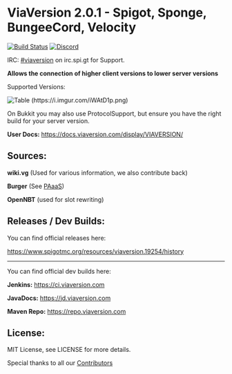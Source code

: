 # ViaVersion 2.0.1 - Spigot, Sponge, BungeeCord, Velocity
[![Build Status](https://travis-ci.com/ViaVersion/ViaVersion.svg?branch=master)](https://travis-ci.com/ViaVersion/ViaVersion)
[![Discord](https://img.shields.io/badge/chat-on%20discord-blue.svg)](https://viaversion.com/discord)

IRC: [#viaversion](http://irc.spi.gt/iris/?channels=viaversion) on irc.spi.gt for Support.

**Allows the connection of higher client versions to lower server versions**

Supported Versions:

![Table (https://i.imgur.com/iWAtD1p.png)](https://i.imgur.com/iWAtD1p.png)

On Bukkit you may also use ProtocolSupport, but ensure you have the right build for your server version.

**User Docs:** https://docs.viaversion.com/display/VIAVERSION/




Sources:
--------
**wiki.vg** (Used for various information, we also contribute back)

**Burger** (See [PAaaS](https://github.com/Matsv/Paaas))

**OpenNBT** (used for slot rewriting)



Releases / Dev Builds:
--------
You can find official releases here:

https://www.spigotmc.org/resources/viaversion.19254/history


----------

You can find official dev builds here:

**Jenkins:** https://ci.viaversion.com

**JavaDocs:** https://jd.viaversion.com

**Maven Repo:** https://repo.viaversion.com

License:
--------

MIT License, see LICENSE for more details.


Special thanks to all our [Contributors](https://github.com/ViaVersion/ViaVersion/graphs/contributors)

